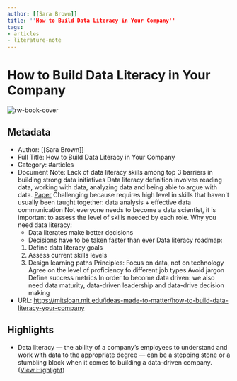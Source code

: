 ```yaml
---
author: [[Sara Brown]]
title: ''How to Build Data Literacy in Your Company''
tags: 
- articles
- literature-note
---
```

# How to Build Data Literacy in Your Company

![rw-book-cover](https://mitsloan.mit.edu/sites/default/files/styles/og_image/public/2021-02/data-literacy.jpg?h=7691f918&itok=nT7ZDRTr)

## Metadata
- Author: [[Sara Brown]]
- Full Title: How to Build Data Literacy in Your Company
- Category: #articles
- Document Note: Lack of data literacy skills among top 3 barriers in building strong data initiatives
   Data literacy definition involves reading data, working with data, analyzing data and being able to argue with data. [Paper](https://dam-prod.media.mit.edu/x/2016/10/20/Edu_D'Ignazio_52.pdf)
   Challenging because requires high level in skills that haven't usually been taught together: data analysis + effective data communication
   Not everyone needs to become a data scientist, it is important to assess the level of skills needed by each role.
   Why you need data literacy:
   - Data literates make better decisions
   - Decisions have to be taken faster than ever
   Data literacy roadmap:
   1. Define data literacy goals
   2. Assess current skills levels
   3. Design learning paths
   Principles:
   Focus on data, not on technology
   Agree on the level of proficiency fo different job types
   Avoid jargon
   Define success metrics
   In order to become data driven: we also need data maturity, data-driven leadership and data-drive decision making
- URL: https://mitsloan.mit.edu/ideas-made-to-matter/how-to-build-data-literacy-your-company

## Highlights
- Data literacy — the ability of a company’s employees to understand and work with data to the appropriate degree — can be a stepping stone or a stumbling block when it comes to building a data-driven company. ([View Highlight](https://read.readwise.io/read/01gs3nvfjp089nms7qt647fw3s))
